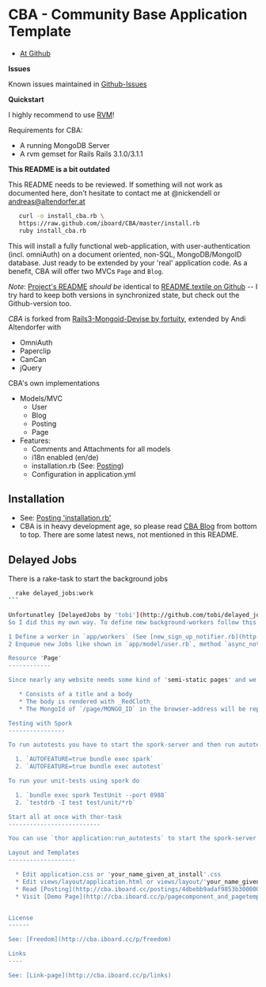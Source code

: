 CBA - Community Base Application Template
=============================

* [At Github](http://github.com/iboard/CBA)

**Issues**

Known issues maintained in [Github-Issues](https://github.com/iboard/CBA/issues)

**Quickstart**

I highly recommend to use [RVM](https://rvm.beginrescueend.com/)!

Requirements for CBA:

  * A running MongoDB Server
  * A rvm gemset for Rails Rails 3.1.0/3.1.1
  
**This README is a bit outdated**

This README needs to be reviewed. If something will not work as documented here, don't hesitate to contact me at @nickendell or andreas@altendorfer.at


```sh
   curl -o install_cba.rb \
   https://raw.github.com/iboard/CBA/master/install.rb
   ruby install_cba.rb
```

This will install  a fully functional web-application, with user-authentication (incl. omniAuth) on a document oriented, non-SQL, MongoDB/MongoID database. Just ready to be extended by your 'real' application code. As a benefit, CBA will offer two MVCs `Page` and `Blog`.

*Note*: [Project's README](http://cba.iboard.cc/p/readme) *should be* identical to [README.textile on Github](http://github.com/iboard/CBA/blob/master/README.textile) -- I try hard to keep both versions in synchronized state, but check out the Github-version too.

*CBA* is forked from [Rails3-Mongoid-Devise by fortuity](http://github.com/fortuity/rails3-mongoid-devise), extended by Andi Altendorfer with

* OmniAuth
* Paperclip
* CanCan
* jQuery

CBA's own implementations

* Models/MVC
  * User
  * Blog
  * Posting
  * Page
* Features: 
  * Comments and Attachments for all models
  * i18n enabled (en/de)
  * installation.rb (See: [Posting](http://cba.iboard.cc/blogs/4d456adae7798923b100000a/postings/4d64c604e779892bbf00001d))
  * Configuration in application.yml

Installation
---------

  * See: [Posting 'installation.rb'](http://cba.iboard.cc/blogs/4d456adae7798923b100000a/postings/4d53bb27e779893dd0000007)
  * CBA is in heavy development age, so please read [CBA Blog](http://cba.iboard.cc) from bottom to top. There are some latest news, not mentioned in this README.


Delayed Jobs
----------

There is a rake-task to start the background jobs

````sh
  rake delayed_jobs:work
```

Unfortunatley [DelayedJobs by 'tobi'](http://github.com/tobi/delayed_job) doesn't work with _MongoId_.
So I did this my own way. To define new background-workers follow this steps:

1 Define a worker in `app/workers` (See [new_sign_up_notifier.rb](http://github.com/iboard/CBA/tree/master/app/workers for example))
2 Enqueue new Jobs like shown in `app/model/user.rb`, method `async_notify_on_creation` ([Source](http://gist.github.com/841907))

Resource 'Page'
------------

Since nearly any website needs some kind of 'semi-static pages' and we need some kind of object to test the application, there is a resource Page with the following features

   * Consists of a title and a body
   * The body is rendered with _RedCloth_
   * The MongoId of `/page/MONGO_ID` in the browser-address will be replaced by `/p/title_of_the_page` with JS.

Testing with Spork
----------------

To run autotests you have to start the spork-server and then run autotest command

  1. `AUTOFEATURE=true bundle exec spark`
  2. `AUTOFEATURE=true bundle exec autotest`

To run your unit-tests using spork do

  1. `bundle exec spork TestUnit --port 8988`
  2. `testdrb -I test test/unit/*rb`

Start all at once with thor-task
--------------------------

You can use `thor application:run_autotests` to start the spork-server and autotest. The shortest way to jump into *continuos testing* 

Layout and Templates
-------------------

  * Edit application.css or 'your_name_given_at_install'.css
  * Edit views/layout/application.html or views/layout/'your_name_given_at_install'.html.erb
  * Read [Posting](http://cba.iboard.cc/postings/4dbebb9adaf9853b3000001a)
  * Visit [Demo Page](http://cba.iboard.cc/p/pagecomponent_and_pagetemplat$)


License
------

See: [Freedom](http://cba.iboard.cc/p/freedom)

Links
----

See: [Link-page](http://cba.iboard.cc/p/links)

